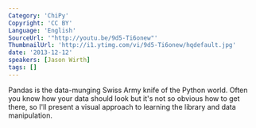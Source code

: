 ```yaml
---
Category: 'ChiPy'
Copyright: 'CC BY'
Language: 'English'
SourceUrl: '"http://youtu.be/9d5-Ti6onew"'
ThumbnailUrl: 'http://i1.ytimg.com/vi/9d5-Ti6onew/hqdefault.jpg'
date: '2013-12-12'
speakers: [Jason Wirth]
tags: []
---
```

Pandas is the data-munging Swiss Army knife of the Python world. Often you know how your data should look but it's not so obvious how to get there, so I'll present a visual approach to learning the library and data manipulation. 